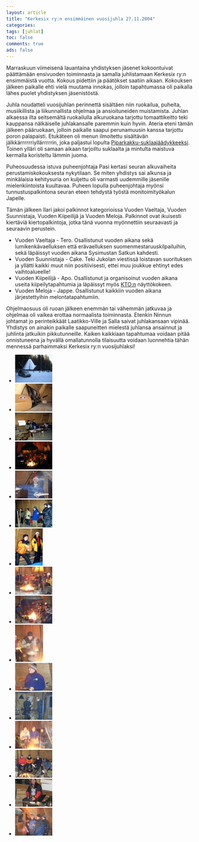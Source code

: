 ```yaml
---
layout: article 
title: "Kerkesix ry:n ensimmäinen vuosijuhla 27.11.2004" 
categories: 
tags: [juhlat]
toc: false 
comments: true 
ads: false 
---
```


Marraskuun viimeisenä lauantaina yhdistyksen jäsenet kokoontuivat
päättämään ensivuoden toiminnasta ja samalla juhlistamaan Kerkesix ry:n
ensimmäistä vuotta. Kokous pidettiin ja päätökset saatiin aikaan.
Kokouksen jälkeen paikalle ehti vielä muutama innokas, jolloin
tapahtumassa oli paikalla lähes puolet yhdistyksen jäsenistöstä.

Juhla noudatteli vuosijuhlan perinnettä sisältäen niin ruokailua,
puheita, musiikillista ja liikunnallista ohjelmaa ja ansioituneiden
muistamista. Juhlan alkaessa ilta seitsemältä ruokailulla alkuruokana
tarjottu tomaattikeitto teki kauppansa nälkäiselle juhlakansalle
paremmin kuin hyvin. Ateria eteni tämän jälkeen pääruokaan, jolloin
paikalle saapui perunamuusin kanssa tarjottu poron palapaisti. Etukäteen
oli menun ilmoitettu sisältävän jälkkärrrrrriyllärrrrrin, joka paljastui
lopulta [Piparkakku-suklaajäädykkeeksi](/piparkakku-suklaajaadyke/).
Toinen ylläri oli samaan aikaan tarjoiltu suklaalta ja mintulta maistuva
kermalla koristeltu lämmin juoma.

Puheosuudessa istuva puheenjohtaja Pasi kertasi seuran alkuvaiheita
perustamiskokouksesta nykytilaan. Se miten yhdistys sai alkunsa ja
minkälaisia kehitysuria on kuljettu oli varmasti uudemmille jäsenille
mielenkiintoista kuultavaa. Puheen lopulla puheenjohtaja myönsi
tunnustuspalkintona seuran eteen tehdystä työstä monitoimityökalun
Japelle.

Tämän jälkeen Ilari jakoi palkinnot kategorioissa Vuoden Vaeltaja,
Vuoden Suunnistaja, Vuoden Kiipeilijä ja Vuoden Meloja. Palkinnot ovat
ikuisesti kiertäviä kiertopalkintoja, jotka tänä vuonna myönnettiin
seuraavasti ja seuraavin perustein.

-   Vuoden Vaeltaja - Tero. Osallistunut vuoden aikana sekä
    lumikenkävaelluksen että erävaelluksen suomenmestaruuskilpailuihin,
    sekä läpäissyt vuoden aikana Sysimustan Satkun kahdesti.
-   Vuoden Suunnistaja - Cake. Teki Jukolan viestissä loistavan
    suorituksen ja yllätti kaikki muut niin positiivisesti, ettei muu
    joukkue ehtinyt edes vaihtoalueelle!
-   Vuoden Kiipeilijä - Apo. Osallistunut ja organisoinut vuoden aikana
    useita kiipeilytapahtumia ja läpäissyt myös
    [KTO:n](http://www.climbing.fi/skil/node/138) näyttökokeen.
-   Vuoden Meloja - Jappe. Osallistunut kaikkiin vuoden aikana
    järjestettyihin melontatapahtumiin.

Ohjelmaosuus oli ruoan jälkeen enemmän tai vähemmän jatkuvaa ja ohjelmaa
oli vaikea erottaa normaalista toiminnasta. Etenkin Ninnun johtamat jo
perinteikkäät Laatikko-Ville ja Salla saivat juhlakansaan vipinää.
Yhdistys on ainakin paikalle saapuneitten mielestä juhlansa ansainnut ja
juhlinta jatkuikin pikkutunneille. Kaiken kaikkiaan tapahtumaa voidaan
pitää onnistuneena ja hyvällä omallatunnolla tilaisuutta voidaan
luonnehtia tähän mennessä parhaimmaksi Kerkesix ry:n vuosijuhlaksi!

<div class="th-grid image-gallery" markdown="1">

-   [![](/images/vuosijuhla-2004/Thumbnails/vuosijuhla2004_01b.jpg)](/images/vuosijuhla-2004/vuosijuhla2004_01b.jpg)
-   [![](/images/vuosijuhla-2004/Thumbnails/vuosijuhla2004_02b.jpg)](/images/vuosijuhla-2004/vuosijuhla2004_02b.jpg)
-   [![](/images/vuosijuhla-2004/Thumbnails/vuosijuhla2004_03b.jpg)](/images/vuosijuhla-2004/vuosijuhla2004_03b.jpg)
-   [![](/images/vuosijuhla-2004/Thumbnails/vuosijuhla2004_04b.jpg)](/images/vuosijuhla-2004/vuosijuhla2004_04b.jpg)
-   [![](/images/vuosijuhla-2004/Thumbnails/vuosijuhla2004_05b.jpg)](/images/vuosijuhla-2004/vuosijuhla2004_05b.jpg)
-   [![](/images/vuosijuhla-2004/Thumbnails/vuosijuhla2004_06b.jpg)](/images/vuosijuhla-2004/vuosijuhla2004_06b.jpg)
-   [![](/images/vuosijuhla-2004/Thumbnails/vuosijuhla2004_07b.jpg)](/images/vuosijuhla-2004/vuosijuhla2004_07b.jpg)
-   [![](/images/vuosijuhla-2004/Thumbnails/vuosijuhla2004_08b.jpg)](/images/vuosijuhla-2004/vuosijuhla2004_08b.jpg)
-   [![](/images/vuosijuhla-2004/Thumbnails/vuosijuhla2004_09b.jpg)](/images/vuosijuhla-2004/vuosijuhla2004_09b.jpg)
-   [![](/images/vuosijuhla-2004/Thumbnails/vuosijuhla2004_10b.jpg)](/images/vuosijuhla-2004/vuosijuhla2004_10b.jpg)
-   [![](/images/vuosijuhla-2004/Thumbnails/vuosijuhla2004_11b.jpg)](/images/vuosijuhla-2004/vuosijuhla2004_11b.jpg)
-   [![](/images/vuosijuhla-2004/Thumbnails/vuosijuhla2004_12b.jpg)](/images/vuosijuhla-2004/vuosijuhla2004_12b.jpg)
-   [![](/images/vuosijuhla-2004/Thumbnails/vuosijuhla2004_13b.jpg)](/images/vuosijuhla-2004/vuosijuhla2004_13b.jpg)
-   [![](/images/vuosijuhla-2004/Thumbnails/vuosijuhla2004_14b.jpg)](/images/vuosijuhla-2004/vuosijuhla2004_14b.jpg)
-   [![](/images/vuosijuhla-2004/Thumbnails/vuosijuhla2004_15b.jpg)](/images/vuosijuhla-2004/vuosijuhla2004_15b.jpg)
-   [![](/images/vuosijuhla-2004/Thumbnails/vuosijuhla2004_16b.jpg)](/images/vuosijuhla-2004/vuosijuhla2004_16b.jpg)

</div>
